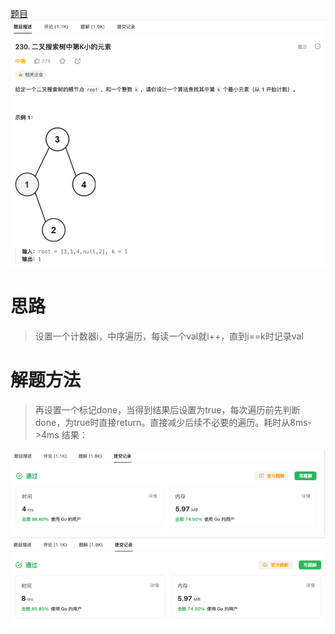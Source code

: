 [题目](https://leetcode.cn/problems/kth-smallest-element-in-a-bst/?envType=study-plan-v2&envId=top-interview-150)
![pic](img.png)

# 思路
> 设置一个计数器i，中序遍历，每读一个val就i++，直到i==k时记录val

# 解题方法
> 再设置一个标记done，当得到结果后设置为true，每次遍历前先判断done，为true时直接return。直接减少后续不必要的遍历。耗时从8ms->4ms
结果：

![pic](result.png)
![pic](result2.png)